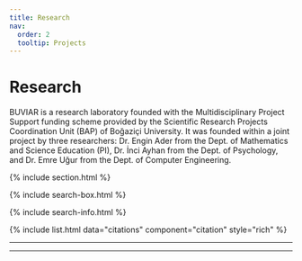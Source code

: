```yaml
---
title: Research
nav:
  order: 2
  tooltip: Projects
---
```


# <i class="fas fa-microscope"></i>Research

BUVIAR is a research laboratory founded with the Multidisciplinary Project Support funding scheme provided by the Scientific Research Projects Coordination Unit (BAP) of Boğaziçi University. It was founded within a joint project by three researchers: Dr. Engin Ader from the Dept. of Mathematics and Science Education (PI), Dr. İnci Ayhan from the Dept. of Psychology, and Dr. Emre Uğur from the Dept. of Computer Engineering.



{% include section.html %}

{% include search-box.html %}

{% include search-info.html %}

{% include list.html data="citations" component="citation" style="rich" %}


---

---
